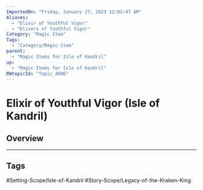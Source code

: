 ```yaml
---
ImportedOn: "Friday, January 27, 2023 12:02:47 AM"
Aliases:
  - "Elixir of Youthful Vigor"
  - "Elixers of Youthful Vigor"
Category: "Magic Item"
Tags:
  - "Category/Magic-Item"
parent:
  - "Magic Items for Isle of Kandril"
up:
  - "Magic Items for Isle of Kandril"
RWtopicId: "Topic_4086"
---
```

# Elixir of Youthful Vigor (Isle of Kandril)
## Overview

---
## Tags
#Setting-Scope/Isle-of-Kandril #Story-Scope/Legacy-of-the-Kraken-King

